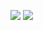 
<!---
rebzyyxs/rebzyyxs is a ✨ special ✨ repository because its `README.md` (this file) appears on your GitHub profile.
You can click the Preview link to take a look at your changes.
--->

![](https://i.pinimg.com/originals/fc/01/06/fc0106026cb93e313abee670aba1133a.gif)
![](https://i.pinimg.com/originals/48/c9/52/48c9522aaa31a27582216bec737e92ce.gif)
